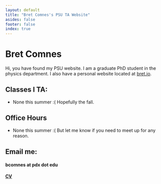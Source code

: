 ```yaml
---
layout: default
title: "Bret Comnes's PSU TA Website"
asides: false
footer: false
index: true
---
```

# Bret Comnes

Hi, you have found my PSU website.  I am a graduate PhD student in the physics department.  I also have a personal website located at [bret.io](http://www.bret.io/).

## Classes I TA:
*   None this summer :(  Hopefully the fall.

## Office Hours
*   None this summer :( But let me know if you need to meet up for any reason.

## Email me:

#### bcomnes at pdx dot edu

#### [CV](http://www.bret.io/assets/resume/Bret_Comnes_CV_Public.pdf)